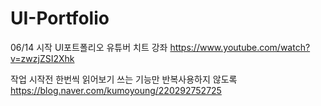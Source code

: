 # UI-Portfolio
06/14 시작 UI포트폴리오
유튜버 치트 강좌
https://www.youtube.com/watch?v=zwzjZSI2Xhk

작업 시작전 한번씩 읽어보기 
쓰는 기능만 반복사용하지 않도록
https://blog.naver.com/kumoyoung/220292752725
